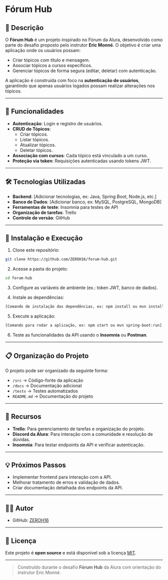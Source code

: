 
# Fórum Hub

## 📝 Descrição

O **Fórum Hub** é um projeto inspirado no Fórum da Alura, desenvolvido como parte do desafio proposto pelo instrutor **Eric Monné**. O objetivo é criar uma aplicação onde os usuários possam:

- Criar tópicos com título e mensagem.
- Associar tópicos a cursos específicos.
- Gerenciar tópicos de forma segura (editar, deletar) com autenticação.

A aplicação é construída com foco na **autenticação de usuários**, garantindo que apenas usuários logados possam realizar alterações nos tópicos.

---

## 🚀 Funcionalidades

- **Autenticação**: Login e registro de usuários.
- **CRUD de Tópicos**:
  - Criar tópicos.
  - Listar tópicos.
  - Atualizar tópicos.
  - Deletar tópicos.
- **Associação com cursos**: Cada tópico está vinculado a um curso.
- **Proteção via token**: Requisições autenticadas usando tokens JWT.

---

## 🛠 Tecnologias Utilizadas

- **Backend**: [Adicionar tecnologias, ex: Java, Spring Boot, Node.js, etc.]
- **Banco de Dados**: [Adicionar banco, ex: MySQL, PostgreSQL, MongoDB]
- **Ferramentas de teste**: Insomnia para testes de API
- **Organização de tarefas**: Trello
- **Controle de versão**: GitHub

---

## 📌 Instalação e Execução

1. Clone este repositório:

```bash
git clone https://github.com/ZEROH16/forum-hub.git
```

2. Acesse a pasta do projeto:

```bash
cd forum-hub
```

3. Configure as variáveis de ambiente (ex.: token JWT, banco de dados).

4. Instale as dependências:

```bash
[Comando de instalação das dependências, ex: npm install ou mvn install]
```

5. Execute a aplicação:

```bash
[Comando para rodar a aplicação, ex: npm start ou mvn spring-boot:run]
```

6. Teste as funcionalidades da API usando o **Insomnia** ou **Postman**.

---

## 📋 Organização do Projeto

O projeto pode ser organizado da seguinte forma:

- `/src` → Código-fonte da aplicação
- `/docs` → Documentação adicional
- `/tests` → Testes automatizados
- `README.md` → Documentação do projeto

---

## 🔗 Recursos

- **Trello**: Para gerenciamento de tarefas e organização do projeto.
- **Discord da Alura**: Para interação com a comunidade e resolução de dúvidas.
- **Insomnia**: Para testar endpoints da API e verificar autenticação.

---

## 💡 Próximos Passos

- Implementar frontend para interação com a API.
- Melhorar tratamento de erros e validação de dados.
- Criar documentação detalhada dos endpoints da API.

---

## 👨‍💻 Autor

- GitHub: [ZEROH16](https://github.com/ZEROH16)
---

## 📄 Licença

Este projeto é **open source** e está disponível sob a licença [MIT](LICENSE).

---

> Construído durante o desafio **Fórum Hub** da Alura com orientação do instrutor Eric Monné.
